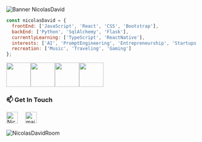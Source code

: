
![Banner NicolasDavid](https://user-images.githubusercontent.com/116603604/219530412-9cac266a-6279-476b-823b-88db99878c17.png)
```javascript
const nicolasDavid = {
  frontEnd: ['JavaScript', 'React', 'CSS', 'Bootstrap'],
  backEnd: ['Python', 'SqlAlchemy', 'Flask'],
  currentlyLearning: ['TypeScript', 'ReactNative'],
  interests: ['AI', 'PromptEngineering', 'Entrepreneurship', 'Startups', 'Astronomy', 'Science'],
  recreation: ['Music', 'Traveling', 'Gaming']
};
```
<img height="64px" src="https://cdn.svgporn.com/logos/javascript.svg"><span></span><img height="64px" src="https://cdn.svgporn.com/logos/python.svg"><span></span><img height="64px" src="https://cdn.svgporn.com/logos/git-icon.svg"><span></span><img height="64px" src="https://cdn.svgporn.com/logos/visual-studio-code.svg">


### 📫 Get In Touch
<a href="https://www.linkedin.com/in/nicolasdavidlopez/"><img src="https://www.vectorlogo.zone/logos/linkedin/linkedin-icon.svg" width="30px" alt="Nicolas David linkedin"></a>
&nbsp; &nbsp;
<a href="mailto:nicolasdl99@gmail.com"><img src="https://www.vectorlogo.zone/logos/gmail/gmail-icon.svg" width="30px" alt="mail"></a> 
&nbsp; &nbsp;

![NicolasDavidRoom](https://user-images.githubusercontent.com/116603604/219526299-ca84001b-c3fd-4856-a06e-029dc93c2cc1.png)
